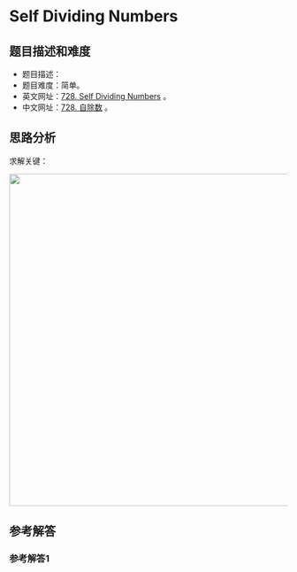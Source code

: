 # Self Dividing Numbers

## 题目描述和难度
+ 题目描述：
+ 题目难度：简单。
+ 英文网址：[728. Self Dividing Numbers](https://leetcode.com/problems/self-dividing-numbers/description/)  。
+ 中文网址：[728. 自除数](https://leetcode-cn.com/problems/self-dividing-numbers/description/)  。
## 思路分析
求解关键：

<img src="https://liweiwei1419.github.io/images/leetcode-solution/" width="600">

## 参考解答
### 参考解答1

```java

```